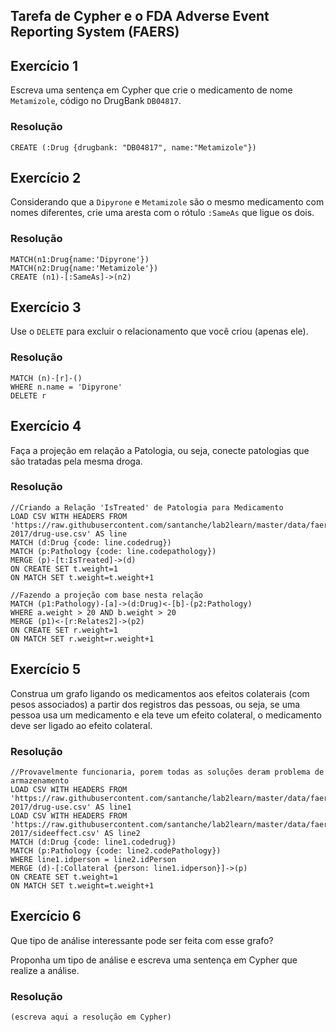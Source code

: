 ## Tarefa de Cypher e o FDA Adverse Event Reporting System (FAERS)

## Exercício 1

Escreva uma sentença em Cypher que crie o medicamento de nome `Metamizole`, código no DrugBank `DB04817`.

### Resolução
~~~cypher
CREATE (:Drug {drugbank: "DB04817", name:"Metamizole"})
~~~

## Exercício 2

Considerando que a `Dipyrone` e `Metamizole` são o mesmo medicamento com nomes diferentes, crie uma aresta com o rótulo `:SameAs` que ligue os dois.

### Resolução
~~~cypher
MATCH(n1:Drug{name:'Dipyrone'}) 
MATCH(n2:Drug{name:'Metamizole'}) 
CREATE (n1)-[:SameAs]->(n2)
~~~

## Exercício 3

Use o `DELETE` para excluir o relacionamento que você criou (apenas ele).

### Resolução
~~~cypher
MATCH (n)-[r]-() 
WHERE n.name = 'Dipyrone' 
DELETE r
~~~

## Exercício 4

Faça a projeção em relação a Patologia, ou seja, conecte patologias que são tratadas pela mesma droga.

### Resolução
~~~cypher
//Criando a Relação 'IsTreated' de Patologia para Medicamento
LOAD CSV WITH HEADERS FROM 'https://raw.githubusercontent.com/santanche/lab2learn/master/data/faers-2017/drug-use.csv' AS line
MATCH (d:Drug {code: line.codedrug})
MATCH (p:Pathology {code: line.codepathology})
MERGE (p)-[t:IsTreated]->(d)
ON CREATE SET t.weight=1
ON MATCH SET t.weight=t.weight+1

//Fazendo a projeção com base nesta relação
MATCH (p1:Pathology)-[a]->(d:Drug)<-[b]-(p2:Pathology)
WHERE a.weight > 20 AND b.weight > 20
MERGE (p1)<-[r:Relates2]->(p2)
ON CREATE SET r.weight=1
ON MATCH SET r.weight=r.weight+1
~~~

## Exercício 5

Construa um grafo ligando os medicamentos aos efeitos colaterais (com pesos associados) a partir dos registros das pessoas, ou seja, se uma pessoa usa um medicamento e ela teve um efeito colateral, o medicamento deve ser ligado ao efeito colateral.

### Resolução
~~~cypher
//Provavelmente funcionaria, porem todas as soluções deram problema de armazenamento
LOAD CSV WITH HEADERS FROM 'https://raw.githubusercontent.com/santanche/lab2learn/master/data/faers-2017/drug-use.csv' AS line1
LOAD CSV WITH HEADERS FROM 'https://raw.githubusercontent.com/santanche/lab2learn/master/data/faers-2017/sideeffect.csv' AS line2
MATCH (d:Drug {code: line1.codedrug})
MATCH (p:Pathology {code: line2.codePathology})
WHERE line1.idperson = line2.idPerson
MERGE (d)-[:Collateral {person: line1.idperson}]->(p)
ON CREATE SET t.weight=1
ON MATCH SET t.weight=t.weight+1
~~~

## Exercício 6

Que tipo de análise interessante pode ser feita com esse grafo?

Proponha um tipo de análise e escreva uma sentença em Cypher que realize a análise.

### Resolução
~~~cypher
(escreva aqui a resolução em Cypher)
~~~
